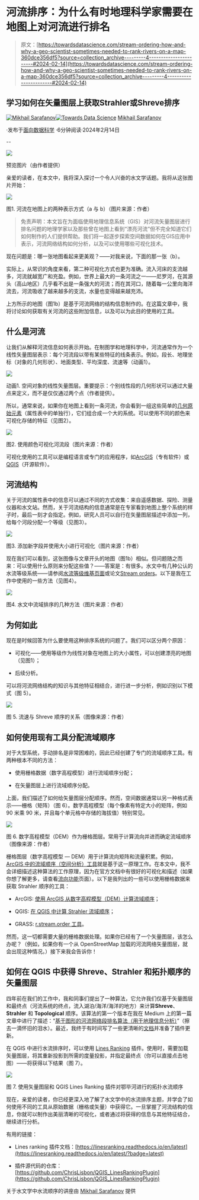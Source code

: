 # 河流排序：为什么有时地理科学家需要在地图上对河流进行排名

> 原文：[https://towardsdatascience.com/stream-ordering-how-and-why-a-geo-scientist-sometimes-needed-to-rank-rivers-on-a-map-360dce356df5?source=collection_archive---------4-----------------------#2024-02-14](https://towardsdatascience.com/stream-ordering-how-and-why-a-geo-scientist-sometimes-needed-to-rank-rivers-on-a-map-360dce356df5?source=collection_archive---------4-----------------------#2024-02-14)

## **学习如何在矢量图层上获取Strahler或Shreve排序**

[](https://medium.com/@mik.sarafanov?source=post_page---byline--360dce356df5--------------------------------)[![Mikhail Sarafanov](../Images/88869a3c6f664785c90539dd7aab6d74.png)](https://medium.com/@mik.sarafanov?source=post_page---byline--360dce356df5--------------------------------)[](https://towardsdatascience.com/?source=post_page---byline--360dce356df5--------------------------------)[![Towards Data Science](../Images/a6ff2676ffcc0c7aad8aaf1d79379785.png)](https://towardsdatascience.com/?source=post_page---byline--360dce356df5--------------------------------) [Mikhail Sarafanov](https://medium.com/@mik.sarafanov?source=post_page---byline--360dce356df5--------------------------------)

·发布于[面向数据科学](https://towardsdatascience.com/?source=post_page---byline--360dce356df5--------------------------------) ·6分钟阅读·2024年2月14日

--

![](../Images/b6d08cd7cac722dd95e78caad843f3e4.png)

预览图片（由作者提供）

亲爱的读者，在本文中，我将深入探讨一个令人兴奋的水文学话题。我将从这张图片开始：

![](../Images/860173911eb3c2ea27e50b39ae2388a3.png)

图1. 河流在地图上的两种表示方式（a 与 b）（图片来源：作者）

> 免责声明：本文旨在为面临使用地理信息系统（GIS）对河流矢量图层进行排名问题的地理学家以及那些曾在地图上看到“漂亮河流”但不完全知道它们如何制作的人们提供帮助。我们将一起逐步探索空间数据如何在GIS应用中表示，河流网络结构如何分析，以及可以使用哪些可视化技术。

现在问题是：哪一张地图看起来更美观？——对我来说，下面的那一张（b）。

实际上，从常识的角度来看，第二种可视化方式也更为准确。流入河床的支流越多，河流就越宽广和充盈。例如，世界上最大的一条河流之一——尼罗河，在其源头（高山地区）几乎看不出是一条强大的河流；而在其河口，随着每一公里向海洋流去，河流吸收了越来越多的支流，水量也变得越来越充沛。

上方所示的地图（图1b）是基于河流网络的结构信息制作的。在这篇文章中，我将讨论如何获取有关河流的这些附加信息，以及可以为此目的使用的工具。

## **什么是河流**

让我们从解释河流信息如何表示开始。在制图学和地理科学中，河流通常作为一个线性矢量图层表示：每个河流段以带有某些特征的线条表示。例如，段长、地理坐标（对象的几何形状）、地面类型、平均深度、流速等（动画1）。

![](../Images/55068a35de90356381313aa1ade96dac.png)

动画1. 空间对象的线性矢量图层。重要提示：个别线性段的几何形状可以通过大量点来定义，而不是仅仅通过两个点（作者提供）。

所以，通常来说，如果你在地图上看到一条河流，你会看到一组这些简单的[几何原始元素](https://en.wikipedia.org/wiki/Geometric_primitive)（属性表中的单独行），它们组合成一个大的系统。可以使用不同的颜色来可视化存储的特征（见图2）。

![](../Images/1c5302b9689deb29c28beeec5131de7d.png)

图2. 使用颜色可视化河流段（图片来源：作者）

可视化使用的工具可以是编程语言或专门的应用程序，如[ArcGIS](https://desktop.arcgis.com/en/index.html)（专有软件）或[QGIS](https://qgis.org/en/site/forusers/download.html)（开源软件）。

## **河流结构**

关于河流的属性表中的信息可以通过不同的方式收集：来自遥感数据、探险、测量仪器和水文站。然而，关于河流结构的信息通常是在专家看到地图上整个系统的样子时，最后一刻才会指定。例如，研究人员可以自行在矢量图层描述中添加一列，给每个河段分配一个等级（见图3）。

![](../Images/44b3f232e3f8edf3ee8868145d211fa3.png)

图3. 添加新字段并使用大小进行可视化（图片来源：作者）

现在我们可以看到，这张图像与文章开头的地图（图1b）相似。但问题随之而来：可以使用什么原则来分配这些值？——答案是：有很多。水文中有几种公认的水流等级系统——请参阅[水流等级维基页面](https://en.wikipedia.org/wiki/Stream_order)或论文[Stream orders](https://link.springer.com/referenceworkentry/10.1007/3-540-31060-6_355)。以下是我在工作中使用的一些方法（见图4）。

![](../Images/9f67eff28fcf357c19220ae1925efb8d.png)

图4. 水文中流域排序的几种方法（图片来源：作者）

## **为何如此**

现在是时候回答为什么要使用这种排序系统的问题了。我们可以区分两个原因：

+   可视化——使用等级作为线性对象在地图上的大小属性，可以创建漂亮的地图（见图1）；

+   后续分析。

可以将河流网络结构的知识与其他特征相结合，进行进一步分析，例如识别以下模式（图 5）。

![](../Images/08030d53fc988b7eea3d1fe7e26893f6.png)

图 5\. 流速与 Shreve 顺序的关系（图像来源：作者）

## **如何使用现有工具分配流域顺序**

对于大型系统，手动排名是非常困难的，因此已经创建了专门的流域顺序工具。有两种根本不同的方法：

+   使用栅格数据（数字高程模型）进行流域顺序分配；

+   在矢量图层上进行流域顺序分配。

上面，我们描述了如何给矢量图层分配顺序。然而，空间数据通常以另一种格式表示——栅格（矩阵）（图 6）。数字高程模型（每个像素有特定大小的矩阵，例如 90 米乘 90 米，并且每个单元格中存储的海拔值）特别常见。

![](../Images/c0caa3bc20ec5ffa801383943e028a75.png)

图 6\. 数字高程模型（DEM）作为栅格图层。常用于计算流向并进而确定流域顺序（图像来源：作者）

栅格图层（数字高程模型 — DEM）用于计算流向矩阵和流量积累。例如，[ArcGIS 中的流域顺序（空间分析）工具](https://pro.arcgis.com/en/pro-app/latest/tool-reference/spatial-analyst/stream-order.htm)就是基于这一原理工作。在本文中，我不会详细描述这种算法的工作原理，因为在官方文档中有很好的可视化和描述（如果你想了解更多，请查看[流向功能](https://pro.arcgis.com/en/pro-app/latest/help/analysis/raster-functions/flow-direction-raster-function.htm)页面）。以下是我列出的一些可以使用栅格数据来获取 Strahler 顺序的工具：

+   ArcGIS: [使用 ArcGIS 从数字高程模型（DEM）计算流域顺序](https://www.youtube.com/watch?v=NrBUd_cFXxc)；

+   QGIS: [在 QGIS 中计算 Strahler 流域顺序](https://www.youtube.com/watch?v=mZKQI4kkAdQ)；

+   GRASS: [r.stream.order 工具](https://grass.osgeo.org/grass82/manuals/addons/r.stream.order.html)。

然而，这一切都需要大量的栅格数据处理。如果你已经有了一个矢量图层，该怎么办呢？（例如，如果你有一个从 OpenStreetMap 加载的河流网络矢量图层，就会出现这种情况。）接下来我会告诉你！

## **如何在 QGIS 中获得 Shreve、Strahler 和拓扑顺序的矢量图层**

四年前在我们的工作中，我和同事们提出了一种算法，它允许我们仅基于矢量图层和最终点（河流系统的终点，流入湖泊/海洋/海洋的地方）来计算**Shreve**、**Strahler** 和 **Topological** 顺序。该算法的第一个版本在我在 Medium 上的第一篇文章中进行了描述：“[基于图形的河流网络段排名算法（用于地理信息分析）](https://medium.com/swlh/the-algorithm-for-ranking-the-segments-of-the-river-network-for-geographic-information-analysis-b25cffb0d167)”（擦去一滴怀旧的泪水）。最近，我终于有时间写了一些更清晰的[文档](https://linesranking.readthedocs.io/en/latest/)并准备了插件更新。

在 QGIS 中进行水流排序时，可以使用 [Lines Ranking](https://plugins.qgis.org/plugins/lines_ranking/) 插件。使用时，需要加载矢量图层，将其重新投影到所需的度量投影，并指定最终点（你可以直接点击地图）——将获得以下结果（图 7）。

![](../Images/6974d9721fa58198b9fdc5ccf7030004.png)

图 7. 使用矢量图层和 QGIS Lines Ranking 插件对鄂毕河进行的拓扑水流顺序

现在，亲爱的读者，你已经更深入地了解了水文学中的水流排序主题，并学会了如何使用不同的工具从原始数据（栅格或矢量）中获得它。一旦掌握了河流结构的信息，你就可以制作出美丽清晰的可视化，或者通过将获得的信息与其他特征结合，继续进行分析。

有用的链接：

+   Lines ranking 插件文档：[https://linesranking.readthedocs.io/en/latest](https://linesranking.readthedocs.io/en/latest/?badge=latest)

+   插件源代码的仓库：[https://github.com/ChrisLisbon/QGIS_LinesRankingPlugin](https://github.com/ChrisLisbon/QGIS_LinesRankingPlugin)

关于水文学中水流顺序的讲座由 [Mikhail Sarafanov](https://github.com/Dreamlone) 提供
